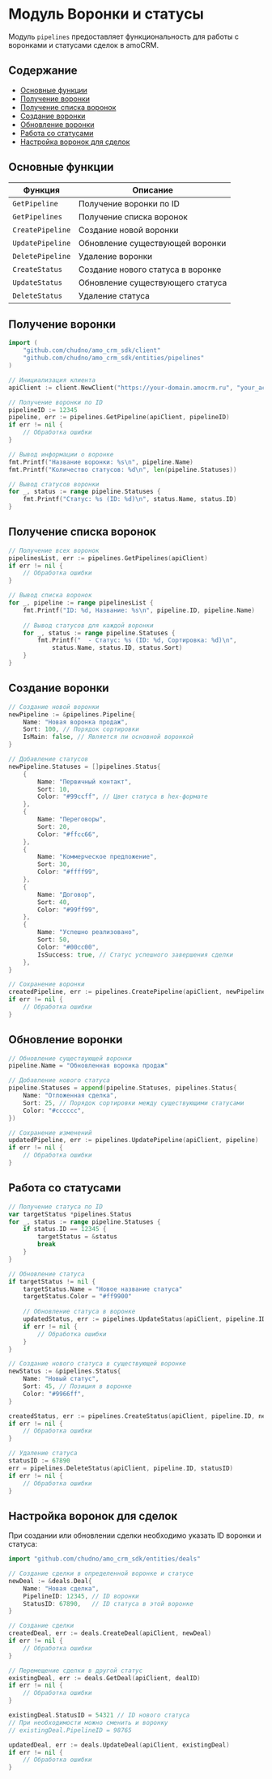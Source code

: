 # Модуль Воронки и статусы

Модуль `pipelines` предоставляет функциональность для работы с воронками и статусами сделок в amoCRM.

## Содержание

- [Основные функции](#основные-функции)
- [Получение воронки](#получение-воронки)
- [Получение списка воронок](#получение-списка-воронок)
- [Создание воронки](#создание-воронки)
- [Обновление воронки](#обновление-воронки)
- [Работа со статусами](#работа-со-статусами)
- [Настройка воронок для сделок](#настройка-воронок-для-сделок)

## Основные функции

| Функция | Описание |
|---------|----------|
| `GetPipeline` | Получение воронки по ID |
| `GetPipelines` | Получение списка воронок |
| `CreatePipeline` | Создание новой воронки |
| `UpdatePipeline` | Обновление существующей воронки |
| `DeletePipeline` | Удаление воронки |
| `CreateStatus` | Создание нового статуса в воронке |
| `UpdateStatus` | Обновление существующего статуса |
| `DeleteStatus` | Удаление статуса |

## Получение воронки

```go
import (
    "github.com/chudno/amo_crm_sdk/client"
    "github.com/chudno/amo_crm_sdk/entities/pipelines"
)

// Инициализация клиента
apiClient := client.NewClient("https://your-domain.amocrm.ru", "your_access_token")

// Получение воронки по ID
pipelineID := 12345
pipeline, err := pipelines.GetPipeline(apiClient, pipelineID)
if err != nil {
    // Обработка ошибки
}

// Вывод информации о воронке
fmt.Printf("Название воронки: %s\n", pipeline.Name)
fmt.Printf("Количество статусов: %d\n", len(pipeline.Statuses))

// Вывод статусов воронки
for _, status := range pipeline.Statuses {
    fmt.Printf("Статус: %s (ID: %d)\n", status.Name, status.ID)
}
```

## Получение списка воронок

```go
// Получение всех воронок
pipelinesList, err := pipelines.GetPipelines(apiClient)
if err != nil {
    // Обработка ошибки
}

// Вывод списка воронок
for _, pipeline := range pipelinesList {
    fmt.Printf("ID: %d, Название: %s\n", pipeline.ID, pipeline.Name)
    
    // Вывод статусов для каждой воронки
    for _, status := range pipeline.Statuses {
        fmt.Printf("  - Статус: %s (ID: %d, Сортировка: %d)\n", 
            status.Name, status.ID, status.Sort)
    }
}
```

## Создание воронки

```go
// Создание новой воронки
newPipeline := &pipelines.Pipeline{
    Name: "Новая воронка продаж",
    Sort: 100, // Порядок сортировки
    IsMain: false, // Является ли основной воронкой
}

// Добавление статусов
newPipeline.Statuses = []pipelines.Status{
    {
        Name: "Первичный контакт",
        Sort: 10,
        Color: "#99ccff", // Цвет статуса в hex-формате
    },
    {
        Name: "Переговоры",
        Sort: 20,
        Color: "#ffcc66",
    },
    {
        Name: "Коммерческое предложение",
        Sort: 30,
        Color: "#ffff99",
    },
    {
        Name: "Договор",
        Sort: 40,
        Color: "#99ff99",
    },
    {
        Name: "Успешно реализовано",
        Sort: 50,
        Color: "#00cc00",
        IsSuccess: true, // Статус успешного завершения сделки
    },
}

// Сохранение воронки
createdPipeline, err := pipelines.CreatePipeline(apiClient, newPipeline)
if err != nil {
    // Обработка ошибки
}
```

## Обновление воронки

```go
// Обновление существующей воронки
pipeline.Name = "Обновленная воронка продаж"

// Добавление нового статуса
pipeline.Statuses = append(pipeline.Statuses, pipelines.Status{
    Name: "Отложенная сделка",
    Sort: 25, // Порядок сортировки между существующими статусами
    Color: "#cccccc",
})

// Сохранение изменений
updatedPipeline, err := pipelines.UpdatePipeline(apiClient, pipeline)
if err != nil {
    // Обработка ошибки
}
```

## Работа со статусами

```go
// Получение статуса по ID
var targetStatus *pipelines.Status
for _, status := range pipeline.Statuses {
    if status.ID == 12345 {
        targetStatus = &status
        break
    }
}

// Обновление статуса
if targetStatus != nil {
    targetStatus.Name = "Новое название статуса"
    targetStatus.Color = "#ff9900"
    
    // Обновление статуса в воронке
    updatedStatus, err := pipelines.UpdateStatus(apiClient, pipeline.ID, targetStatus)
    if err != nil {
        // Обработка ошибки
    }
}

// Создание нового статуса в существующей воронке
newStatus := &pipelines.Status{
    Name: "Новый статус",
    Sort: 45, // Позиция в воронке
    Color: "#9966ff",
}

createdStatus, err := pipelines.CreateStatus(apiClient, pipeline.ID, newStatus)
if err != nil {
    // Обработка ошибки
}

// Удаление статуса
statusID := 67890
err = pipelines.DeleteStatus(apiClient, pipeline.ID, statusID)
if err != nil {
    // Обработка ошибки
}
```

## Настройка воронок для сделок

При создании или обновлении сделки необходимо указать ID воронки и статуса:

```go
import "github.com/chudno/amo_crm_sdk/entities/deals"

// Создание сделки в определенной воронке и статусе
newDeal := &deals.Deal{
    Name: "Новая сделка",
    PipelineID: 12345, // ID воронки
    StatusID: 67890,   // ID статуса в этой воронке
}

// Создание сделки
createdDeal, err := deals.CreateDeal(apiClient, newDeal)
if err != nil {
    // Обработка ошибки
}

// Перемещение сделки в другой статус
existingDeal, err := deals.GetDeal(apiClient, dealID)
if err != nil {
    // Обработка ошибки
}

existingDeal.StatusID = 54321 // ID нового статуса
// При необходимости можно сменить и воронку
// existingDeal.PipelineID = 98765

updatedDeal, err := deals.UpdateDeal(apiClient, existingDeal)
if err != nil {
    // Обработка ошибки
}
```
